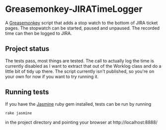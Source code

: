 Greasemonkey-JIRATimeLogger
===========================

A [Greasemonkey](http://www.greasespot.net/) script that adds a stop watch to the bottom of JIRA ticket pages. The stopwatch can be started, paused and unpaused. The recorded time can then be logged to JIRA.

Project status
--------------

The tests pass, most things are tested. The call to actually log the time is currently disabled as I want to extract that out of the Worklog class and do a little bit of tidy up there. The script currently isn't published, so you're on your own for now if you want to try running it.

Running tests
-------------

If you have the [Jasmine](http://pivotal.github.io/jasmine/) ruby gem installed, tests can be run by running

    rake jasmine
in the project directory and pointing your browser at http://localhost:8888/
